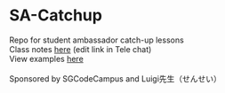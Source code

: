 # SA-Catchup
Repo for student ambassador catch-up lessons<br>
Class notes [here](https://docs.google.com/document/d/1Bd4cQNw8frSRnBfhOpkHClJOQzPOZFBP-Rf3pH62wO8/edit#) (edit link in Tele chat)<br>
View examples [here](https://sgccstudentambassadors2022.github.io/SA-Catchup/)<br><br>
Sponsored by SGCodeCampus and Luigi先生（せんせい）
